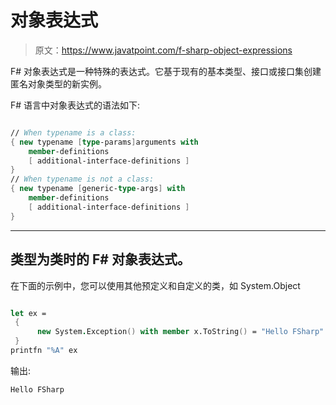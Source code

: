 # 对象表达式

> 原文：<https://www.javatpoint.com/f-sharp-object-expressions>

F# 对象表达式是一种特殊的表达式。它基于现有的基本类型、接口或接口集创建匿名对象类型的新实例。

F# 语言中对象表达式的语法如下:

```fsharp

// When typename is a class:
{ new typename [type-params]arguments with
    member-definitions
    [ additional-interface-definitions ]
}
// When typename is not a class:
{ new typename [generic-type-args] with
    member-definitions
    [ additional-interface-definitions ]
}

```

* * *

## 类型为类时的 F# 对象表达式。

在下面的示例中，您可以使用其他预定义和自定义的类，如 System.Object

```fsharp

let ex =
 {
      new System.Exception() with member x.ToString() = "Hello FSharp" 
 }
printfn "%A" ex

```

输出:

```fsharp
Hello FSharp

```